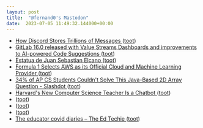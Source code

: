 ```yaml
---
layout: post
title:  "@fernand0's Mastodon"
date:  2023-07-05 11:49:32.144000+00:00
---
```

*  [How Discord Stores Trillions of Messages ](https://discord.com/blog/how-discord-stores-trillions-of-message) ([toot](https://mastodon.social/@fernand0/110661322155184568))
*  [GitLab 16.0 released with Value Streams Dashboards and improvements to AI-powered Code Suggestions ](https://about.gitlab.com/releases/2023/05/22/gitlab-16-0-released) ([toot](https://mastodon.social/@fernand0/110661013002546448))
*  [Estatua de Juan Sebastian Elcano ](https://www.flickr.com/photos/fernand0/53007848750) ([toot](https://mastodon.social/@fernand0/110661002415764789))
*  [Formula 1 Selects AWS as its Official Cloud and Machine Learning Provider ](https://press.aboutamazon.com/2018/6/formula-1-selects-aws-as-its-official-cloud-and-machine-learning-provide) ([toot](https://mastodon.social/@fernand0/110660769107353329))
*  [34% of AP CS Students Couldn't Solve This Java-Based 2D Array Question - Slashdot ](https://developers.slashdot.org/story/23/06/26/018234/34-of-ap-cs-students-couldnt-solve-this-java-based-2d-array-questio) ([toot](https://mastodon.social/@fernand0/110660529571124251))
*  [Harvard's New Computer Science Teacher Is a Chatbot ](https://www.pcmag.com/news/harvards-new-computer-science-teacher-is-a-chatbo) ([toot](https://mastodon.social/@fernand0/110660299857101454))
*  [ ](https://mastodon.la/@oscoder) ([toot](https://mastodon.social/@fernand0/110657188862111374))
*  [ ](https://mastodon.la/@oscoder) ([toot](https://mastodon.social/@fernand0/110657178682507096))
*  [ ](https://mastodon.social/users/fernand0/statuses/110657176692398275/activity) ([toot](https://mastodon.social/users/fernand0/statuses/110657176692398275/activity))
*  [The educator covid diaries – The Ed Techie ](https://blog.edtechie.net/onlinepivot/the-educator-covid-diaries) ([toot](https://mastodon.social/@fernand0/110657025652177082))
